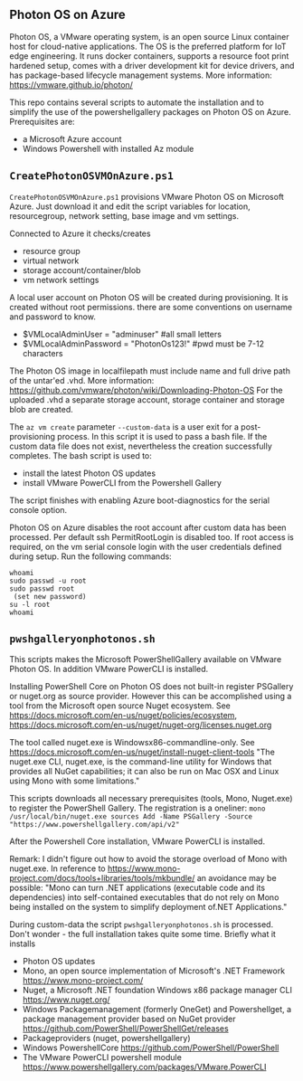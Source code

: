 Photon OS on Azure
-
Photon OS, a VMware operating system,  is an open source Linux container host for cloud-native applications. The OS is the preferred platform for IoT edge engineering. It runs docker containers, supports a resource foot print hardened setup, comes with a driver development kit for device drivers, and has package-based lifecycle management systems.
More information: https://vmware.github.io/photon/

This repo contains several scripts to automate the installation and to simplify the use of the powershellgallery packages on Photon OS on Azure. Prerequisites are:
- a Microsoft Azure account
- Windows Powershell with installed Az module

```CreatePhotonOSVMOnAzure.ps1```
-
```CreatePhotonOSVMOnAzure.ps1``` provisions VMware Photon OS on Microsoft Azure. Just download it and edit the script variables for location, resourcegroup, network setting, base image and vm settings. 

Connected to Azure it checks/creates
- resource group
- virtual network
- storage account/container/blob
- vm network settings

A local user account on Photon OS will be created during provisioning. It is created without root permissions. there are some conventions on username and password to know.
- $VMLocalAdminUser = "adminuser" #all small letters
- $VMLocalAdminPassword = "PhotonOs123!" #pwd must be 7-12 characters

The Photon OS image in localfilepath must include name and full drive path of the untar'ed .vhd.
More information: https://github.com/vmware/photon/wiki/Downloading-Photon-OS
For the uploaded .vhd a separate storage account, storage container and storage blob are created.

The ```az vm create``` parameter ```--custom-data``` is a user exit for a post-provisioning process. In this script it is used to pass a bash file. If the custom data file does not exist, nevertheless the creation successfully completes. The bash script is used to:
- install the latest Photon OS updates
- install VMware PowerCLI from the Powershell Gallery

The script finishes with enabling Azure boot-diagnostics for the serial console option.

Photon OS on Azure disables the root account after custom data has been processed. Per default ssh PermitRootLogin is disabled too.
If root access is required, on the vm serial console login with the user credentials defined during setup. Run the following commands:
```
whoami
sudo passwd -u root
sudo passwd root
 (set new password)
su -l root
whoami
```

```pwshgalleryonphotonos.sh```
-

This scripts makes the Microsoft PowerShellGallery available on VMware Photon OS. In addition VMware PowerCLI is installed.

Installing PowerShell Core on Photon OS does not built-in register PSGallery or nuget.org as source provider.
However this can be accomplished using a tool from the Microsoft open source Nuget ecosystem.
See https://docs.microsoft.com/en-us/nuget/policies/ecosystem, https://docs.microsoft.com/en-us/nuget/nuget-org/licenses.nuget.org

The tool called nuget.exe is Windowsx86-commandline-only. See https://docs.microsoft.com/en-us/nuget/install-nuget-client-tools
"The nuget.exe CLI, nuget.exe, is the command-line utility for Windows that provides all NuGet capabilities; it can also be run on Mac OSX and Linux using Mono with some limitations."

This scripts downloads all necessary prerequisites (tools, Mono, Nuget.exe) to register the PowerShell Gallery. The registration is a oneliner:
```mono /usr/local/bin/nuget.exe sources Add -Name PSGallery -Source "https://www.powershellgallery.com/api/v2"```
 
 After the Powershell Core installation, VMware PowerCLI is installed.

 Remark:
 I didn't figure out how to avoid the storage overload of Mono with nuget.exe.
 In reference to https://www.mono-project.com/docs/tools+libraries/tools/mkbundle/ an avoidance may be possible:
 "Mono can turn .NET applications (executable code and its dependencies) into self-contained executables that do not rely on Mono being installed on the system to simplify deployment of.NET Applications."

During custom-data the script ```pwshgalleryonphotonos.sh``` is processed. Don't wonder - the full installation takes quite some time. Briefly what it installs
- Photon OS updates
- Mono, an open source implementation of Microsoft's .NET Framework https://www.mono-project.com/
- Nuget, a Microsoft .NET foundation Windows x86 package manager CLI https://www.nuget.org/
- Windows Packagemanagement (formerly OneGet) and Powershellget, a package management provider based on NuGet provider https://github.com/PowerShell/PowerShellGet/releases
- Packageproviders (nuget, powershellgallery)
- Windows PowershellCore https://github.com/PowerShell/PowerShell
- The VMware PowerCLI powershell module https://www.powershellgallery.com/packages/VMware.PowerCLI



